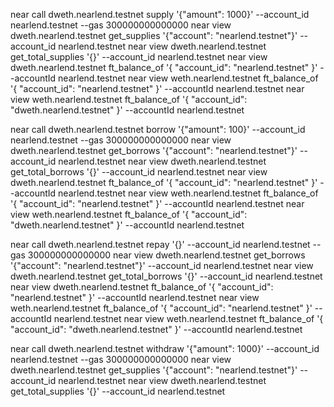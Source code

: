 near call dweth.nearlend.testnet supply '{"amount": 1000}' --account_id nearlend.testnet --gas 300000000000000
near view dweth.nearlend.testnet get_supplies '{"account": "nearlend.testnet"}' --account_id nearlend.testnet
near view dweth.nearlend.testnet get_total_supplies '{}' --account_id nearlend.testnet
near view dweth.nearlend.testnet ft_balance_of '{ "account_id": "nearlend.testnet" }' --accountId nearlend.testnet
near view weth.nearlend.testnet ft_balance_of '{ "account_id": "nearlend.testnet" }' --accountId nearlend.testnet
near view weth.nearlend.testnet ft_balance_of '{ "account_id": "dweth.nearlend.testnet" }' --accountId nearlend.testnet

near call dweth.nearlend.testnet borrow '{"amount": 100}' --account_id nearlend.testnet --gas 300000000000000
near view dweth.nearlend.testnet get_borrows '{"account": "nearlend.testnet"}' --account_id nearlend.testnet
near view dweth.nearlend.testnet get_total_borrows '{}' --account_id nearlend.testnet
near view dweth.nearlend.testnet ft_balance_of '{ "account_id": "nearlend.testnet" }' --accountId nearlend.testnet
near view weth.nearlend.testnet ft_balance_of '{ "account_id": "nearlend.testnet" }' --accountId nearlend.testnet
near view weth.nearlend.testnet ft_balance_of '{ "account_id": "dweth.nearlend.testnet" }' --accountId nearlend.testnet


near call dweth.nearlend.testnet repay '{}' --account_id nearlend.testnet --gas 300000000000000
near view dweth.nearlend.testnet get_borrows '{"account": "nearlend.testnet"}' --account_id nearlend.testnet
near view dweth.nearlend.testnet get_total_borrows '{}' --account_id nearlend.testnet
near view dweth.nearlend.testnet ft_balance_of '{ "account_id": "nearlend.testnet" }' --accountId nearlend.testnet
near view weth.nearlend.testnet ft_balance_of '{ "account_id": "nearlend.testnet" }' --accountId nearlend.testnet
near view weth.nearlend.testnet ft_balance_of '{ "account_id": "dweth.nearlend.testnet" }' --accountId nearlend.testnet


near call dweth.nearlend.testnet withdraw '{"amount": 1000}' --account_id nearlend.testnet --gas 300000000000000
near view dweth.nearlend.testnet get_supplies '{"account": "nearlend.testnet"}' --account_id nearlend.testnet
near view dweth.nearlend.testnet get_total_supplies '{}' --account_id nearlend.testnet